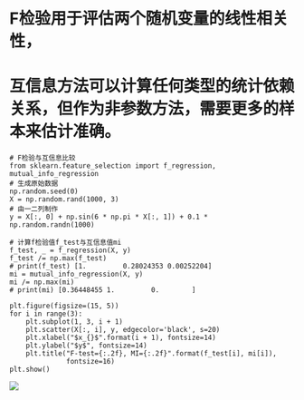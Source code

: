 # F检验用于评估两个随机变量的线性相关性，
# 互信息方法可以计算任何类型的统计依赖关系，但作为非参数方法，需要更多的样本来估计准确。
```
# F检验与互信息比较
from sklearn.feature_selection import f_regression, mutual_info_regression
# 生成原始数据
np.random.seed(0)
X = np.random.rand(1000, 3)
# 由一二列制作
y = X[:, 0] + np.sin(6 * np.pi * X[:, 1]) + 0.1 * np.random.randn(1000)

# 计算f检验值f_test与互信息值mi
f_test, _ = f_regression(X, y)
f_test /= np.max(f_test)
# print(f_test) [1.         0.28024353 0.00252204]
mi = mutual_info_regression(X, y)
mi /= np.max(mi)
# print(mi) [0.36448455 1.         0.        ]

plt.figure(figsize=(15, 5))
for i in range(3):
    plt.subplot(1, 3, i + 1)
    plt.scatter(X[:, i], y, edgecolor='black', s=20)
    plt.xlabel("$x_{}$".format(i + 1), fontsize=14)
    plt.ylabel("$y$", fontsize=14)
    plt.title("F-test={:.2f}, MI={:.2f}".format(f_test[i], mi[i]),
              fontsize=16)
plt.show()
```
![](https://upload-images.jianshu.io/upload_images/18339009-d665d9c66accbcae.png?imageMogr2/auto-orient/strip%7CimageView2/2/w/1240)
